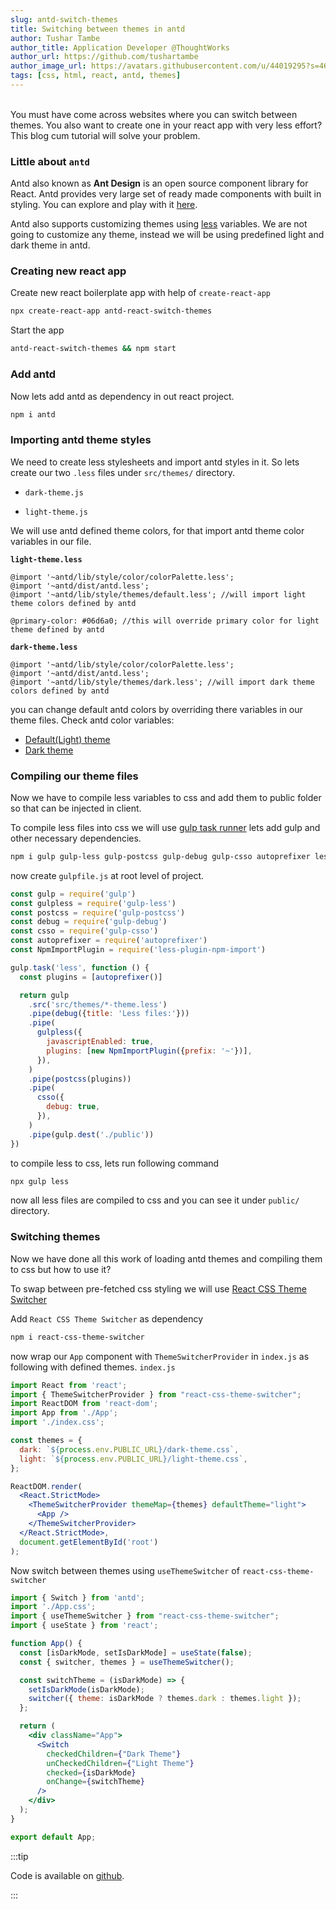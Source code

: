```yaml
---
slug: antd-switch-themes
title: Switching between themes in antd
author: Tushar Tambe
author_title: Application Developer @ThoughtWorks
author_url: https://github.com/tushartambe
author_image_url: https://avatars.githubusercontent.com/u/44019295?s=460&u=5029ee2f0952a1ecf522850e1d1b8c6e2f0695f7&v=4
tags: [css, html, react, antd, themes]
---
```


<br/>
You must have come across websites where you can switch between themes. You also want to create one in your react app with very less effort?
This blog cum tutorial will solve your problem.

<!--truncate-->

### Little about `antd`

Antd also known as **Ant Design** is an open source component library for React. Antd provides very large set of ready made components with built in styling. You can explore and play with it [here](https://ant.design/components/overview/).

Antd also supports customizing themes using [less](http://lesscss.org/) variables. We are not going to customize any theme, instead we will be using predefined light and dark theme in antd.

### Creating new react app

Create new react boilerplate app with help of `create-react-app`

``` bash
npx create-react-app antd-react-switch-themes
```

Start the app

``` bash
antd-react-switch-themes && npm start
```

### Add antd

Now lets add antd as dependency in out react project.

``` bash
npm i antd
```

### Importing antd theme styles

We need to create less stylesheets and import antd styles in it.
So lets create our two `.less` files under `src/themes/` directory.
 - `dark-theme.js`

 - `light-theme.js`

We will use antd defined theme colors, for that import antd theme color variables in our file.

**`light-theme.less`**

``` less
@import '~antd/lib/style/color/colorPalette.less';
@import '~antd/dist/antd.less';
@import '~antd/lib/style/themes/default.less'; //will import light theme colors defined by antd

@primary-color: #06d6a0; //this will override primary color for light theme defined by antd
```

**`dark-theme.less`**

``` less
@import '~antd/lib/style/color/colorPalette.less';
@import '~antd/dist/antd.less';
@import '~antd/lib/style/themes/dark.less'; //will import dark theme colors defined by antd
```

you can change default antd colors by overriding there variables in our theme files.
Check antd color variables:
 - [Default(Light) theme](https://github.com/ant-design/ant-design/blob/master/components/style/themes/default.less)
 - [Dark theme](https://github.com/ant-design/ant-design/blob/master/components/style/themes/dark.less)

### Compiling our theme files

Now we have to compile less variables to css and add them to public folder so that can be injected in client.

To compile less files into css we will use [gulp task runner](https://gulpjs.com/docs/en/getting-started/quick-start)
lets add gulp and other necessary dependencies.

``` bash
npm i gulp gulp-less gulp-postcss gulp-debug gulp-csso autoprefixer less-plugin-npm-import --save-dev
```

now create `gulpfile.js` at root level of project.

``` jsx
const gulp = require('gulp')
const gulpless = require('gulp-less')
const postcss = require('gulp-postcss')
const debug = require('gulp-debug')
const csso = require('gulp-csso')
const autoprefixer = require('autoprefixer')
const NpmImportPlugin = require('less-plugin-npm-import')

gulp.task('less', function () {
  const plugins = [autoprefixer()]

  return gulp
    .src('src/themes/*-theme.less')
    .pipe(debug({title: 'Less files:'}))
    .pipe(
      gulpless({
        javascriptEnabled: true,
        plugins: [new NpmImportPlugin({prefix: '~'})],
      }),
    )
    .pipe(postcss(plugins))
    .pipe(
      csso({
        debug: true,
      }),
    )
    .pipe(gulp.dest('./public'))
})

```

to compile less to css, lets run following command 

``` bash
npx gulp less
```

now all less files are compiled to css and you can see it under `public/` directory.

### Switching themes

Now we have done all this work of loading antd themes and compiling them to css but how to use it?

To swap between pre-fetched css styling we will use [React CSS Theme Switcher](https://github.com/JoseRFelix/react-css-theme-switcher)

Add `React CSS Theme Switcher` as dependency

``` bash
npm i react-css-theme-switcher
```

now wrap our `App` component with `ThemeSwitcherProvider` in `index.js` as following with defined themes.
 `index.js`

``` jsx
import React from 'react';
import { ThemeSwitcherProvider } from "react-css-theme-switcher";
import ReactDOM from 'react-dom';
import App from './App';
import './index.css';

const themes = {
  dark: `${process.env.PUBLIC_URL}/dark-theme.css`,
  light: `${process.env.PUBLIC_URL}/light-theme.css`,
};

ReactDOM.render(
  <React.StrictMode>
    <ThemeSwitcherProvider themeMap={themes} defaultTheme="light">
      <App />
    </ThemeSwitcherProvider>
  </React.StrictMode>,
  document.getElementById('root')
);
```

Now switch between themes using `useThemeSwitcher` of `react-css-theme-switcher`

``` jsx
import { Switch } from 'antd';
import './App.css';
import { useThemeSwitcher } from "react-css-theme-switcher";
import { useState } from 'react';

function App() {
  const [isDarkMode, setIsDarkMode] = useState(false);
  const { switcher, themes } = useThemeSwitcher();

  const switchTheme = (isDarkMode) => {
    setIsDarkMode(isDarkMode);
    switcher({ theme: isDarkMode ? themes.dark : themes.light });
  };

  return (
    <div className="App">
      <Switch
        checkedChildren={"Dark Theme"}
        unCheckedChildren={"Light Theme"}
        checked={isDarkMode}
        onChange={switchTheme}
      />
    </div>
  );
}

export default App;
```

:::tip

Code is available on [github](https://github.com/tushartambe/antd-react-switch-themes).

:::
